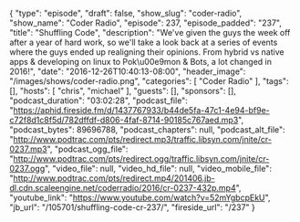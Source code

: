 {
  "type": "episode",
  "draft": false,
  "show_slug": "coder-radio",
  "show_name": "Coder Radio",
  "episode": 237,
  "episode_padded": "237",
  "title": "Shuffling Code",
  "description": "We've given the guys the week off after a year of hard work, so we'll take a look back at a series of events where the guys ended up realigning their opinions. From hybrid vs native apps & developing on linux to Pok\u00e9mon & Bots, a lot changed in 2016!",
  "date": "2016-12-26T10:40:13-08:00",
  "header_image": "/images/shows/coder-radio.png",
  "categories": [
    "Coder Radio"
  ],
  "tags": [],
  "hosts": [
    "chris",
    "michael"
  ],
  "guests": [],
  "sponsors": [],
  "podcast_duration": "03:02:28",
  "podcast_file": "https://aphid.fireside.fm/d/1437767933/b44de5fa-47c1-4e94-bf9e-c72f8d1c8f5d/782dffdf-d806-4faf-8714-90185c767aed.mp3",
  "podcast_bytes": 89696788,
  "podcast_chapters": null,
  "podcast_alt_file": "http://www.podtrac.com/pts/redirect.mp3/traffic.libsyn.com/jnite/cr-0237.mp3",
  "podcast_ogg_file": "http://www.podtrac.com/pts/redirect.ogg/traffic.libsyn.com/jnite/cr-0237.ogg",
  "video_file": null,
  "video_hd_file": null,
  "video_mobile_file": "http://www.podtrac.com/pts/redirect.mp4/201406.jb-dl.cdn.scaleengine.net/coderradio/2016/cr-0237-432p.mp4",
  "youtube_link": "https://www.youtube.com/watch?v=52mYgbcpEkU",
  "jb_url": "/105701/shuffling-code-cr-237/",
  "fireside_url": "/237"
}

